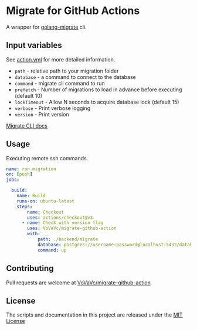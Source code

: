 # Migrate for GitHub Actions

A wrapper for [golang-migrate](https://github.com/golang-migrate/migrate) cli.  

## Input variables

See [action.yml](./action.yml) for more detailed information.

* `path` - relative path to your migration folder
* `database` - a command to connect to the database
* `command` - migrate cli command to run
* `prefetch` - Number of migrations to load in advance before executing (default 10)
* `lockTimeout` - Allow N seconds to acquire database lock (default 15)
* `verbose` - Print verbose logging
* `version` - Print version

[Migrate CLI docs](https://github.com/golang-migrate/migrate/tree/master/cmd/migrate)


## Usage

Executing remote ssh commands.

```yaml
name: run migration
on: [push]
jobs:

  build:
    name: Build
    runs-on: ubuntu-latest
    steps:
        name: Checkout
        uses: actions/checkout@v3
      - name: Check with version flag
        uses: VoVaVc/migrate-github-action 
        with:
            path: ./backend/migrate
            database: postgres://username:password@localhost:5432/database_name?sslmode=disable
            command: up
```

## Contributing

Pull requests are welcome at [VoVaVc/migrate-github-action](https://github.com/VoVaVc/migrate-github-action/pulls)

## License

The scripts and documentation in this project are released under the [MIT License](LICENSE)
